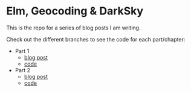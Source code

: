 # Elm, Geocoding & DarkSky
This is the repo for a series of blog posts I am writing.

Check out the different branches to see the code for each part/chapter:

* Part 1
  * [blog post](https://robertwpearce.com/blog/elm-geocoding-and-darksky-pt-1-setup-elm-and-proxy-servers.html)
  * [code](https://github.com/rpearce/elm-geocoding-darksky/tree/pt-1)
* Part 2
  * [blog post](https://robertwpearce.com/blog/elm-geocoding-and-darksky-pt-2-geocoding-an-address.html)
  * [code](https://github.com/rpearce/elm-geocoding-darksky/tree/pt-2)
